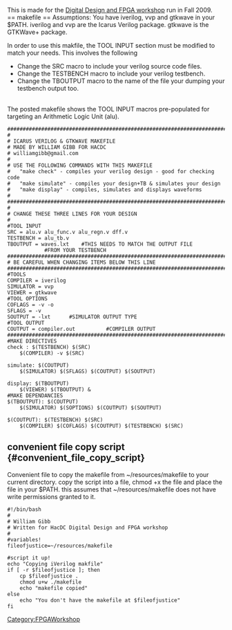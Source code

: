 This is made for the [Digital Design and FPGA
workshop](FPGA_Workshop) run in Fall 2009.\
== makefile == Assumptions: You have iverilog, vvp and gtkwave in your
\$PATH. iverilog and vvp are the Icarus Verilog package. gtkwave is the
GTKWave+ package.

In order to use this makfile, the TOOL INPUT section must be modified to
match your needs. This involves the following

-   Change the SRC macro to include your verilog source code files.
-   Change the TESTBENCH macro to include your verilog testbench.
-   Change the TBOUTPUT macro to the name of the file your dumping your
    testbench output too.

\
The posted makefile shows the TOOL INPUT macros pre-populated for
targeting an Arithmetic Logic Unit (alu).

    ###############################################################################
    #
    # ICARUS VERILOG & GTKWAVE MAKEFILE
    # MADE BY WILLIAM GIBB FOR HACDC
    # williamgibb@gmail.com
    # 
    # USE THE FOLLOWING COMMANDS WITH THIS MAKEFILE
    #   "make check" - compiles your verilog design - good for checking code
    #   "make simulate" - compiles your design+TB & simulates your design
    #   "make display" - compiles, simulates and displays waveforms
    # 
    ###############################################################################
    #
    # CHANGE THESE THREE LINES FOR YOUR DESIGN
    #
    #TOOL INPUT
    SRC = alu.v alu_func.v alu_regn.v dff.v
    TESTBENCH = alu_tb.v
    TBOUTPUT = waves.lxt    #THIS NEEDS TO MATCH THE OUTPUT FILE
                #FROM YOUR TESTBENCH
    ###############################################################################
    # BE CAREFUL WHEN CHANGING ITEMS BELOW THIS LINE
    ###############################################################################
    #TOOLS
    COMPILER = iverilog
    SIMULATOR = vvp
    VIEWER = gtkwave
    #TOOL OPTIONS
    COFLAGS = -v -o
    SFLAGS = -v
    SOUTPUT = -lxt      #SIMULATOR OUTPUT TYPE
    #TOOL OUTPUT
    COUTPUT = compiler.out          #COMPILER OUTPUT
    ###############################################################################
    #MAKE DIRECTIVES
    check : $(TESTBENCH) $(SRC)
        $(COMPILER) -v $(SRC)

    simulate: $(COUTPUT)
        $(SIMULATOR) $(SFLAGS) $(COUTPUT) $(SOUTPUT)

    display: $(TBOUTPUT)
        $(VIEWER) $(TBOUTPUT) &
    #MAKE DEPENDANCIES
    $(TBOUTPUT): $(COUTPUT)
        $(SIMULATOR) $(SOPTIONS) $(COUTPUT) $(SOUTPUT)

    $(COUTPUT): $(TESTBENCH) $(SRC)
        $(COMPILER) $(COFLAGS) $(COUTPUT) $(TESTBENCH) $(SRC)

## convenient file copy script {#convenient_file_copy_script}

Convenient file to copy the makefile from \~/resources/makefile to your
current directory. copy the script into a file, chmod +x the file and
place the file in your \$PATH. this assumes that \~/resources/makefile
does not have write permissions granted to it.

    #!/bin/bash
    #
    # William Gibb
    # Written for HacDC Digital Design and FPGA workshop
    #
    #variables!
    fileofjustice=~/resources/makefile

    #script it up!
    echo "Copying iVerilog makfile"
    if [ -r $fileofjustice ]; then
        cp $fileofjustice .
        chmod u+w ./makefile
        echo "makefile copied"
    else
        echo "You don't have the makefile at $fileofjustice"
    fi

[Category:FPGAWorkshop](Category:FPGAWorkshop)
